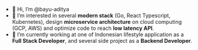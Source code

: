 - 👋 Hi, I’m @bayu-aditya
- 👀 I’m interested in several **modern stack** (Go, React Typescript, Kubernetes), design **microservice architecture** on cloud computing (GCP, AWS) and optimize code to reach **low latency API**.
- 🌱 I’m currently working at one of Indonesian lifestyle application as a **Full Stack Developer**, and several side project as a **Backend Developer**.
